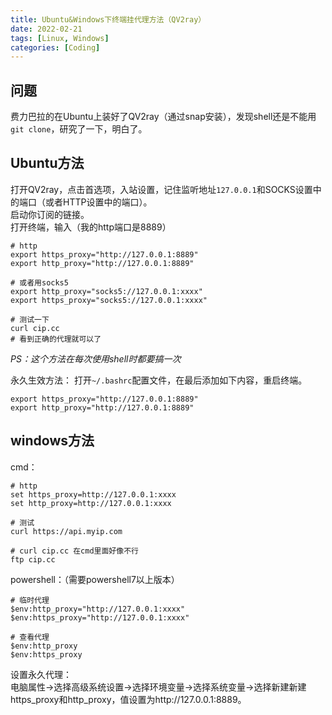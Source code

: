 ```yaml
---
title: Ubuntu&Windows下终端挂代理方法（QV2ray）
date: 2022-02-21
tags: [Linux, Windows]
categories: [Coding]
---
```


## 问题
费力巴拉的在Ubuntu上装好了QV2ray（通过snap安装），发现shell还是不能用`git clone`，研究了一下，明白了。

## Ubuntu方法
打开QV2ray，点击首选项，入站设置，记住监听地址`127.0.0.1`和SOCKS设置中的端口（或者HTTP设置中的端口）。  
启动你订阅的链接。  
打开终端，输入（我的http端口是8889）  
```shell
# http
export https_proxy="http://127.0.0.1:8889"
export http_proxy="http://127.0.0.1:8889"

# 或者用socks5
export http_proxy="socks5://127.0.0.1:xxxx"
export https_proxy="socks5://127.0.0.1:xxxx"

# 测试一下
curl cip.cc
# 看到正确的代理就可以了
```
*PS：这个方法在每次使用shell时都要搞一次*

永久生效方法：
打开`~/.bashrc`配置文件，在最后添加如下内容，重启终端。
```shell
export https_proxy="http://127.0.0.1:8889"
export http_proxy="http://127.0.0.1:8889"
```

## windows方法
cmd：  
```shell 
# http
set https_proxy=http://127.0.0.1:xxxx
set http_proxy=http://127.0.0.1:xxxx

# 测试
curl https://api.myip.com

# curl cip.cc 在cmd里面好像不行
ftp cip.cc
```

powershell：（需要powershell7以上版本）  
```shell
# 临时代理
$env:http_proxy="http://127.0.0.1:xxxx"
$env:https_proxy="http://127.0.0.1:xxxx"

# 查看代理
$env:http_proxy
$env:https_proxy
```

设置永久代理：  
电脑属性->选择高级系统设置->选择环境变量->选择系统变量->选择新建新建https_proxy和http_proxy，值设置为http://127.0.0.1:8889。